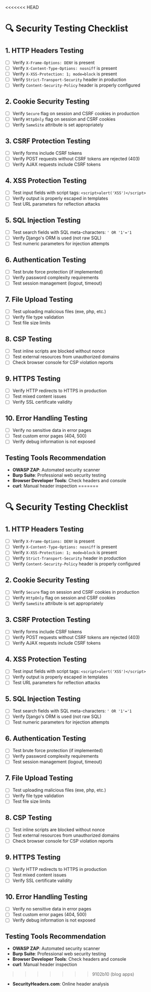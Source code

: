 <<<<<<< HEAD
# 🔍 Security Testing Checklist

## 1. HTTP Headers Testing
- [ ] Verify `X-Frame-Options: DENY` is present
- [ ] Verify `X-Content-Type-Options: nosniff` is present  
- [ ] Verify `X-XSS-Protection: 1; mode=block` is present
- [ ] Verify `Strict-Transport-Security` header in production
- [ ] Verify `Content-Security-Policy` header is properly configured

## 2. Cookie Security Testing
- [ ] Verify `Secure` flag on session and CSRF cookies in production
- [ ] Verify `HttpOnly` flag on session and CSRF cookies
- [ ] Verify `SameSite` attribute is set appropriately

## 3. CSRF Protection Testing
- [ ] Verify forms include CSRF tokens
- [ ] Verify POST requests without CSRF tokens are rejected (403)
- [ ] Verify AJAX requests include CSRF tokens

## 4. XSS Protection Testing
- [ ] Test input fields with script tags: `<script>alert('XSS')</script>`
- [ ] Verify output is properly escaped in templates
- [ ] Test URL parameters for reflection attacks

## 5. SQL Injection Testing
- [ ] Test search fields with SQL meta-characters: `' OR '1'='1`
- [ ] Verify Django's ORM is used (not raw SQL)
- [ ] Test numeric parameters for injection attempts

## 6. Authentication Testing
- [ ] Test brute force protection (if implemented)
- [ ] Verify password complexity requirements
- [ ] Test session management (logout, timeout)

## 7. File Upload Testing
- [ ] Test uploading malicious files (exe, php, etc.)
- [ ] Verify file type validation
- [ ] Test file size limits

## 8. CSP Testing
- [ ] Test inline scripts are blocked without nonce
- [ ] Test external resources from unauthorized domains
- [ ] Check browser console for CSP violation reports

## 9. HTTPS Testing
- [ ] Verify HTTP redirects to HTTPS in production
- [ ] Test mixed content issues
- [ ] Verify SSL certificate validity

## 10. Error Handling Testing
- [ ] Verify no sensitive data in error pages
- [ ] Test custom error pages (404, 500)
- [ ] Verify debug information is not exposed

## Testing Tools Recommendation
- **OWASP ZAP**: Automated security scanner
- **Burp Suite**: Professional web security testing
- **Browser Developer Tools**: Check headers and console
- **curl**: Manual header inspection
=======
# 🔍 Security Testing Checklist

## 1. HTTP Headers Testing
- [ ] Verify `X-Frame-Options: DENY` is present
- [ ] Verify `X-Content-Type-Options: nosniff` is present  
- [ ] Verify `X-XSS-Protection: 1; mode=block` is present
- [ ] Verify `Strict-Transport-Security` header in production
- [ ] Verify `Content-Security-Policy` header is properly configured

## 2. Cookie Security Testing
- [ ] Verify `Secure` flag on session and CSRF cookies in production
- [ ] Verify `HttpOnly` flag on session and CSRF cookies
- [ ] Verify `SameSite` attribute is set appropriately

## 3. CSRF Protection Testing
- [ ] Verify forms include CSRF tokens
- [ ] Verify POST requests without CSRF tokens are rejected (403)
- [ ] Verify AJAX requests include CSRF tokens

## 4. XSS Protection Testing
- [ ] Test input fields with script tags: `<script>alert('XSS')</script>`
- [ ] Verify output is properly escaped in templates
- [ ] Test URL parameters for reflection attacks

## 5. SQL Injection Testing
- [ ] Test search fields with SQL meta-characters: `' OR '1'='1`
- [ ] Verify Django's ORM is used (not raw SQL)
- [ ] Test numeric parameters for injection attempts

## 6. Authentication Testing
- [ ] Test brute force protection (if implemented)
- [ ] Verify password complexity requirements
- [ ] Test session management (logout, timeout)

## 7. File Upload Testing
- [ ] Test uploading malicious files (exe, php, etc.)
- [ ] Verify file type validation
- [ ] Test file size limits

## 8. CSP Testing
- [ ] Test inline scripts are blocked without nonce
- [ ] Test external resources from unauthorized domains
- [ ] Check browser console for CSP violation reports

## 9. HTTPS Testing
- [ ] Verify HTTP redirects to HTTPS in production
- [ ] Test mixed content issues
- [ ] Verify SSL certificate validity

## 10. Error Handling Testing
- [ ] Verify no sensitive data in error pages
- [ ] Test custom error pages (404, 500)
- [ ] Verify debug information is not exposed

## Testing Tools Recommendation
- **OWASP ZAP**: Automated security scanner
- **Burp Suite**: Professional web security testing
- **Browser Developer Tools**: Check headers and console
- **curl**: Manual header inspection
>>>>>>> 9102b10 (blog apps)
- **SecurityHeaders.com**: Online header analysis